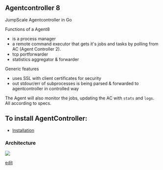 ## Agentcontroller 8

JumpScale Agentcontroller in Go

Functions of a Agent8
- is a process manager
- a remote command executor that gets it's jobs and tasks by polling from AC (Agent Controller 2).
- tcp portforwarder
- statistics aggregator & forwarder

Generic features
- uses SSL with client certificates for security
- out stdour/err of subprocesses is being parsed & forwarded to agentcontroller in controlled way

The Agent will also monitor the jobs, updating the AC with `stats` and `logs`. All according to specs. 

## To install AgentController:
* [Installation](Install.html)


### Architecture

![](https://docs.google.com/drawings/d/1qsOzbv2XbwChgsLVV8qCydmH0ki9QLkaB336kt7D1Cg/pub?w=960&h=720)

[edit](https://docs.google.com/drawings/d/1qsOzbv2XbwChgsLVV8qCydmH0ki9QLkaB336kt7D1Cg/edit)
